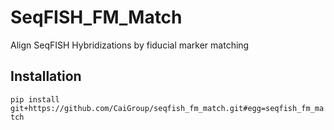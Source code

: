 # SeqFISH_FM_Match
Align SeqFISH Hybridizations by fiducial marker matching

## Installation

`pip install git+https://github.com/CaiGroup/seqfish_fm_match.git#egg=seqfish_fm_match`
